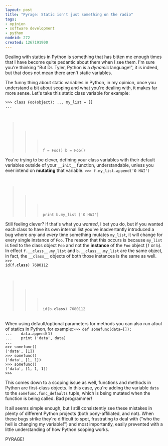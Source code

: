 ```yaml
--- 
layout: post
title: "Pyrage: Static isn't just something on the radio"
tags: 
- opinion
- software development
- python
nodeid: 272
created: 1267191900
---
```

Dealing with statics in Python is something that has bitten me enough times that I have become quite pedantic about them when I see them. I'm sure you're thinking "But Dr. Tyler, Python is a *dynamic* language!", it is indeed, but that does not mean there aren't static variables.

The funny thing about static variables in Python, in my opinion, once you understand a bit about scoping and what you're dealing with, it makes far more sense. Let's take this static class variable for example:

<code lang="python">>>> class Foo(object):
...   my_list = []
... 
>>> f = Foo()
>>> b = Foo()</code>

You're trying to be clever, defining your class variables with their default variables outside of your `__init__` function, understandable, unless you ever intend on **mutating** that variable.
<code lang="python">>>> f.my_list.append('O HAI')
>>> print b.my_list
['O HAI']
>>> </code>

Still feeling clever? If that's what you *wanted*, I bet you do, but if you wanted each class to have its own internal list you've inadvertantly introduced a bug where *any* and *every* time something mutates `my_list`, it will change for every single instance of `Foo`. The reason that this occurs is because `my_list` is tied to the class object `Foo` and not the **instance** of the `Foo` object (`f` or `b`). In effect `f.__class__.my_list` and `b.__class__.my_list` are the same object, in fact, the `__class__` objects of both those instances is the same as well. <code lang="python">>>> id(f.__class__)
7680112
>>> id(b.__class__)
7680112</code>


<br clear="all"/>
When using default/optional parameters for methods you can also run afoul of statics in Python, for example:<code lang="python">>>> def somefunc(data=[]):
...    data.append(1)
...    print ('data', data)
... 
>>> somefunc()
('data', [1])
>>> somefunc()
('data', [1, 1])
>>> somefunc()
('data', [1, 1, 1])
>>> </code>

This comes down to a scoping issue as well, functions and methods in Python are first-class objects. In this case, you're adding the variable `data` to the `somefunc.func_defaults` tuple, which is being mutated when the function is being called. Bad programmer!


It all seems simple enough, but I still consistently see these mistakes in plenty of different Python projects (both pony-affiliated, and not). When these bugs strike they're difficult to spot, frustrating to deal with ("who the hell is changing my variable!") and most importantly, easily prevented with a little understanding of how Python scoping works.

PYRAGE!
<!--break-->
